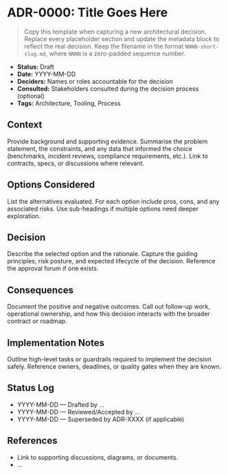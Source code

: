 # ADR-0000: Title Goes Here

> Copy this template when capturing a new architectural decision. Replace every placeholder section
> and update the metadata block to reflect the real decision. Keep the filename in the format
> `NNNN-short-slug.md`, where `NNNN` is a zero-padded sequence number.

- **Status:** Draft <!-- Draft | Accepted | Superseded | Deprecated -->
- **Date:** YYYY-MM-DD
- **Deciders:** Names or roles accountable for the decision
- **Consulted:** Stakeholders consulted during the decision process (optional)
- **Tags:** Architecture, Tooling, Process <!-- optional comma-separated keywords -->

## Context

Provide background and supporting evidence. Summarise the problem statement, the constraints, and
any data that informed the choice (benchmarks, incident reviews, compliance requirements, etc.).
Link to contracts, specs, or discussions where relevant.

## Options Considered

List the alternatives evaluated. For each option include pros, cons, and any associated risks. Use
sub-headings if multiple options need deeper exploration.

## Decision

Describe the selected option and the rationale. Capture the guiding principles, risk posture, and
expected lifecycle of the decision. Reference the approval forum if one exists.

## Consequences

Document the positive and negative outcomes. Call out follow-up work, operational ownership, and how
this decision interacts with the broader contract or roadmap.

## Implementation Notes

Outline high-level tasks or guardrails required to implement the decision safely. Reference owners,
deadlines, or quality gates when they are known.

## Status Log

- YYYY-MM-DD — Drafted by ...
- YYYY-MM-DD — Reviewed/Accepted by ...
- YYYY-MM-DD — Superseded by ADR-XXXX (if applicable)

## References

- Link to supporting discussions, diagrams, or documents.
- ...
